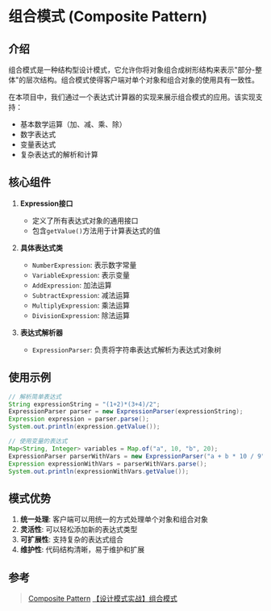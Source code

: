 # 组合模式 (Composite Pattern)

## 介绍

组合模式是一种结构型设计模式，它允许你将对象组合成树形结构来表示"部分-整体"的层次结构。组合模式使得客户端对单个对象和组合对象的使用具有一致性。

在本项目中，我们通过一个表达式计算器的实现来展示组合模式的应用。该实现支持：
- 基本数学运算（加、减、乘、除）
- 数字表达式
- 变量表达式
- 复杂表达式的解析和计算

## 核心组件

1. **Expression接口**
   - 定义了所有表达式对象的通用接口
   - 包含`getValue()`方法用于计算表达式的值

2. **具体表达式类**
   - `NumberExpression`: 表示数字常量
   - `VariableExpression`: 表示变量
   - `AddExpression`: 加法运算
   - `SubtractExpression`: 减法运算
   - `MultiplyExpression`: 乘法运算
   - `DivisionExpression`: 除法运算

3. **表达式解析器**
   - `ExpressionParser`: 负责将字符串表达式解析为表达式对象树

## 使用示例

```java
// 解析简单表达式
String expressionString = "(1+2)*(3+4)/2";
ExpressionParser parser = new ExpressionParser(expressionString);
Expression expression = parser.parse();
System.out.println(expression.getValue());

// 使用变量的表达式
Map<String, Integer> variables = Map.of("a", 10, "b", 20);
ExpressionParser parserWithVars = new ExpressionParser("a + b * 10 / 9", variables);
Expression expressionWithVars = parserWithVars.parse();
System.out.println(expressionWithVars.getValue());
```

## 模式优势

1. **统一处理**: 客户端可以用统一的方式处理单个对象和组合对象
2. **灵活性**: 可以轻松添加新的表达式类型
3. **可扩展性**: 支持复杂的表达式组合
4. **维护性**: 代码结构清晰，易于维护和扩展

## 参考

> [Composite Pattern](https://refactoringguru.cn/design-patterns/composite)
> [【设计模式实战】组合模式](https://www.bilibili.com/video/BV1h8A2eSEfy/)
